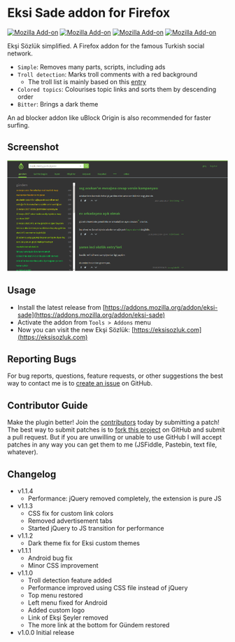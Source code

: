 # Eksi Sade addon for Firefox

[![Mozilla Add-on](https://img.shields.io/amo/users/eksi-sade.svg?style=flat-square)](https://addons.mozilla.org/addon/eksi-sade) [![Mozilla Add-on](https://img.shields.io/amo/rating/eksi-sade.svg?style=flat-square)](https://addons.mozilla.org/addon/eksi-sade) [![Mozilla Add-on](https://img.shields.io/amo/d/eksi-sade.svg?style=flat-square)](https://addons.mozilla.org/addon/eksi-sade) [![Mozilla Add-on](https://img.shields.io/amo/v/eksi-sade.svg?style=flat-square)](https://addons.mozilla.org/addon/eksi-sade)

Ekşi Sözlük simplified. A Firefox addon for the famous Turkish social network.

* `Simple`: Removes many parts, scripts, including ads
* `Troll detection`: Marks troll comments with a red background 
  * The troll list is mainly based on this [entry]
* `Colored topics`: Colourises topic links and sorts them by descending order
* `Bitter`: Brings a dark theme

An ad blocker addon like uBlock Origin is also recommended for faster surfing.

[entry]: https://eksisozluk.com/basliklari-engellenecek-buyuk-aktroll-listesi--5229083

## Screenshot
![Screenshot](screenshot.png?raw=true "Screenshot")

## Usage
* Install the latest release from [https://addons.mozilla.org/addon/eksi-sade](https://addons.mozilla.org/addon/eksi-sade)
* Activate the addon from `Tools > Addons` menu
* Now you can visit the new Ekşi Sözlük: [https://eksisozluk.com](https://eksisozluk.com)

## Reporting Bugs
For bug reports, questions, feature requests, or other suggestions the best way to contact me is to [create an issue][newissue] on GitHub.

[newissue]: https://github.com/pemre/eksi-sade/issues/new

## Contributor Guide
Make the plugin better! Join the [contributors] today by submitting a patch! The best way to submit patches is to [fork this project][fork] on GitHub and submit a pull request. But if you are unwilling or unable to use GitHub I will accept patches in any way you can get them to me (JSFiddle, Pastebin, text file, whatever).

[contributors]: https://github.com/pemre/eksi-sade/graphs/contributors
[fork]: https://github.com/pemre/eksi-sade/fork

## Changelog
* v1.1.4
  * Performance: jQuery removed completely, the extension is pure JS
* v1.1.3
  * CSS fix for custom link colors
  * Removed advertisement tabs
  * Started jQuery to JS transition for performance
* v1.1.2
  * Dark theme fix for Eksi custom themes
* v1.1.1
  * Android bug fix
  * Minor CSS improvement
* v1.1.0
  * Troll detection feature added
  * Performance improved using CSS file instead of jQuery
  * Top menu restored
  * Left menu fixed for Android
  * Added custom logo
  * Link of Ekşi Şeyler removed
  * The more link at the bottom for Gündem restored
* v1.0.0 Initial release
